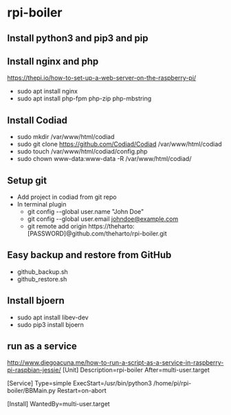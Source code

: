 # rpi-boiler

## Install python3 and pip3 and pip

## Install nginx and php
https://thepi.io/how-to-set-up-a-web-server-on-the-raspberry-pi/  
- sudo apt install nginx  
- sudo apt install php-fpm php-zip php-mbstring  

## Install Codiad
- sudo mkdir /var/www/html/codiad
- sudo git clone https://github.com/Codiad/Codiad /var/www/html/codiad  
- sudo touch /var/www/html/codiad/config.php  
- sudo chown www-data:www-data -R /var/www/html/codiad/  

## Setup git  
- Add project in codiad from git repo  
- In terminal plugin  
  - git config --global user.name "John Doe"  
  - git config --global user.email johndoe@example.com  
  - git remote add origin https://theharto:[PASSWORD]@github.com/theharto/rpi-boiler.git  

## Easy backup and restore from GitHub  
- github_backup.sh  
- github_restore.sh  

## Install bjoern  
- sudo apt install libev-dev  
- sudo pip3 install bjoern  


## run as a service
http://www.diegoacuna.me/how-to-run-a-script-as-a-service-in-raspberry-pi-raspbian-jessie/
[Unit]
Description=rpi-boiler
After=multi-user.target

[Service]
Type=simple
ExecStart=/usr/bin/python3 /home/pi/rpi-boiler/BBMain.py
Restart=on-abort

[Install]
WantedBy=multi-user.target
